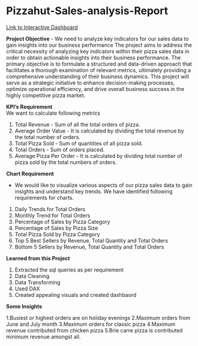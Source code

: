 # Pizzahut-Sales-analysis-Report
[Link to Interactive Dashboard](https://app.powerbi.com/view?r=eyJrIjoiOTNkZTBmYmUtM2IzYi00YzczLTk2NWYtYmY0ZjgyN2YzNzVlIiwidCI6ImM2ZTU0OWIzLTVmNDUtNDAzMi1hYWU5LWQ0MjQ0ZGM1YjJjNCJ9)

**Project Objective** - We need to analyze key indicators for our sales data to gain insights into our business performance
The project aims to address the critical necessity of analyzing key indicators within their pizza sales data in order to obtain actionable insights into their business performance. The primary objective is to formulate a structured and data-driven approach that facilitates a thorough examination of relevant metrics, ultimately providing a comprehensive understanding of their business dynamics. This project will serve as a strategic initiative to enhance decision-making processes, optimize operational efficiency, and drive overall business success in the highly competitive pizza market.


**KPI’s Requirement**  
We want to calculate following metrics
1.	Total Revenue - Sum of all the total orders of pizza.
2.	Average Order Value - It is calculated by dividing the total revenue by the total number of orders.
3.	Total Pizza Sold - Sum of quantities of all pizza sold.
4.	Total Orders - Sum of orders placed.
5.	Average Pizza Per Order - It is calculated by dividing total number of pizza sold by the total numbers of orders.

**Chart Requirement**

- We would like to visualize various aspects of our pizza sales data to gain insights and understand key trends. We have identified following requirements for charts.
  
1.	Daily Trends for Total Orders 
2.	Monthly Trend for Total Orders 
3.	Percentage of Sales by Pizza Category 
4.	Percentage of Sales by Pizza Size
5.	Total Pizza Sold by Pizza Category
6.	Top 5 Best Sellers by Revenue, Total Quantity and Total Orders 
7.	Bottom 5 Sellers by Revenue, Total Quantity and Total Orders

**Learned from this Project**
1.  Extracted the sql queries as per requirement  
2.	Data Cleaning 
3.	Data Transforming 
4.	Used DAX
5.	Created appealing visuals and created dashbaord

**Some Insights**

1.Busiest or highest orders are on holiday evenings 
2.Maximum orders from June and July month
3.Maximum orders for classic pizza 
4.Maximum revenue  contributed from chicken pizza 
5.Brie carre pizza is contributed minimum revenue amongst all.


   

